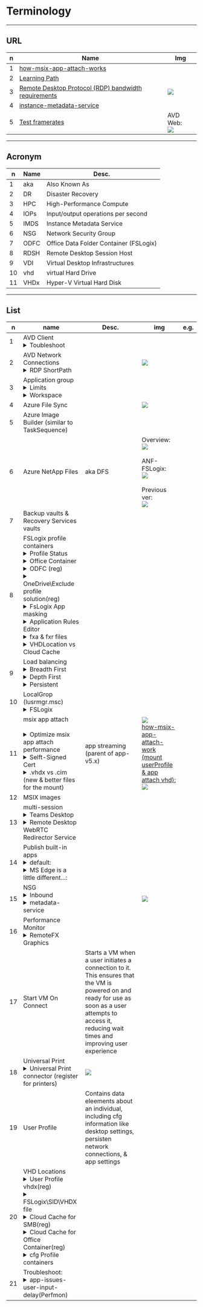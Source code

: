# Terminology

---

## URL
|n|Name|Img|
|-|----|---|
|1|[how-msix-app-attach-works](https://learn.microsoft.com/en-us/training/modules/install-configure-apps-session-host/3-how-msix-app-attach-works)|
|2|[Learning Path](https://learn.microsoft.com/en-us/training/browse/?terms=az-140)
|3|[Remote Desktop Protocol (RDP) bandwidth requirements](https://learn.microsoft.com/en-us/azure/virtual-desktop/rdp-bandwidth)|<img src="https://i.imgur.com/Kh1Po4a.png">|
|4|[instance-metadata-service](https://learn.microsoft.com/en-us/azure/virtual-machines/instance-metadata-service?tabs=windows)
|5|[Test framerates](https://testufo.com)|AVD Web:<br/><img src="https://i.imgur.com/bMTOae3.png"> |

---

## Acronym
|n|Name|Desc.|
|-|----|-----|
|1|aka|Also Known As|
|2|DR|Disaster Recovery|
|3|HPC|High-Performance Compute|HPC infrastructure & apps|
|4|IOPs|Input/output operations per second|
|5|IMDS|Instance Metadata Service|
|6|NSG|Network Security Group|
|7|ODFC|Office Data Folder Container (FSLogix)|
|8|RDSH|Remote Desktop Session Host|
|9|VDI|Virtual Desktop Infrastructures|
|10|vhd|virtual Hard Drive|
|11|VHDx|Hyper-V Virtual Hard Disk|

---

## List
|n|name|Desc.|img|e.g.|
|-|----|-----|---|----|
|1|AVD Client<details><summary>Toubleshoot</summary>Reset the user data:<br/>`msrdcw.exe /reset [/f]`<br/><br/>Web client won't open<br/>checkUp DNS:<br/>`nslookup rdweb.wvd.microsoft.com`</details>|
|2|AVD Network Connections<details><summary>RDP ShortPath</summary>establishes a UDP-based transport between a Remote Desktop client & session host (it's a feature more speed on UPD vs TCP)<br/><br/>`New-ItemProperty  "HKLM:\system\currentControlSet\control\terminal server\winStations" -Name "fUseUdpPortRedirector" -PropertyType DWord -Value 1`<br/><br/>`New-ItemProperty  "HKLM:\system\currentControlSet\control\terminal server\winStations" -Name "UdpPortNumber" -PropertyType DWord -Value 3390`<br/><br/><img src="https://i.imgur.com/gKkW6XY.png"><br/><br/>New Inbound rule<br/>program path: `%systemRoot%\system32\svchost.exe`<br/><img src="https://i.imgur.com/ylwrOdP.png"><br/>Protocol type: UDP<br/>Local port-Specific Ports: 3390<br/><img src="https://i.imgur.com/eeyqnP2.png"><br/>Name: RDP ShortPath-UDP 3390<br/><br/><img src="https://i.imgur.com/Omogwfu.png"><br/>go to the properties of our new rule inbound:<br/>onglet-Programs-&-Service-click-Settings<br/><img src="https://i.imgur.com/qtxUJ5N.png"><br/>Appl y to this service: Remote Desktop Sevice:<br/><img src="https://i.imgur.com/c4mIORO.png"><br/>allow from our network security group(NSG)<br/><img src="https://i.imgur.com/ccXvPCX.png"><br/>test after reboot client:<br/><img src="https://i.imgur.com/CzArbKk.png"><br/>Optional-checkUp-eventViewer:<br/><img src="https://i.imgur.com/1ZnbDj4.png"><br/>we can too checkup side from server via Log Analystics workspace via query WDConnections-UdpUse<br/><img src="https://i.imgur.com/EGV5fBO.png"><br/>Policy-based QoS(GPM.msc):<br/><img src="https://i.imgur.com/8ovRqdg.png"><br/>Only apps with this executable name : svchost.exe:<br/><img src="https://i.imgur.com/3UKCBEz.png"><br/>Protocol : UDP & source port : 3390<br/><br/><img src="https://i.imgur.com/6d3BRmK.png"></details>||<img src="https://i.imgur.com/ShTV88k.png">|
|3|Application group<details><summary>Limits</summary>1. 50 Apps per App Group Limit<br/><br/>2. 200 App Groups Per AAD Tenant</details><details><summary>Workspace</summary>App Group associate to a workspace</details>|
|4|Azure File Sync||<img src="https://i.imgur.com/kP8JKI1.png">|
|5|Azure Image Builder (similar to TaskSequence)||
|6|Azure NetApp Files|aka DFS|Overview:<br/><img src="https://i.imgur.com/KmQm0fU.png"><br/><br/>ANF-FSLogix:<br/><img src="https://i.imgur.com/Zs1NoT0.png"><br/><br/>Previous ver:<br/><img src="https://i.imgur.com/XN9Rh2Y.png">|
|7|Backup vaults & Recovery Services vaults|
|8|FSLogix profile containers<details><summary>Profile Status<br/></summary><img src="https://i.imgur.com/rudk28D.png"></details><details><summary>Office Container</summary>a subset of Profile Container</details><details><summary>ODFC (reg)</summary><img src="https://i.imgur.com/GhVknw2.png"></details><details><summary>OneDrive\Exclude profile solution(reg)</summary>`HKLM\Software\FSLogix\Logging\LoggingEnabled = 2`<br/><img src="https://i.imgur.com/VPxuxI1.png"></details><details><summary>FsLogix App masking</summary>This allows you to install all of your apps into your image & then control what apps your individual users are allowed to see</details><details><summary>Application Rules Editor</summary>FSLogix Apps RuleEditor:<br/><img src="https://i.imgur.com/JpRoS0J.png"></details><details><summary>fxa & fxr files</summary>Rules.fxa for all the assignments are & Rules.fxr for rules file itself:<br/><img src="https://i.imgur.com/Jkb5oNX.png"><br/>Assignments:<br/><img src="https://i.imgur.com/fE1J0Wa.png"><br/>GPM.msc:<br/><img src="https://i.imgur.com/jZ58jR0.png"></details><details><summary>VHDLocation vs Cloud Cache</summary><ins>VHDLocation</ins><br/>Only one active profile location<br/>`HKLM:\Software\FsLogix\Profiles`<br/><img src="https://i.imgur.com/fvFirKE.png"><br/><br/><ins>Cloud Cache</ins><br/></details>||
|9|Load balancing<details><summary>Breadth First</summary>To evenly distribute new user sessions across the session hosts in a host pool</details><details><summary>Depth First</summary>Starting new user sessions on one session host until the maximum session limit is reached.Once the session limit is reached, any new user connections are directed to the next session host in the host pool until it reaches its session limit, and so on</details><details><summary>Persistent</summary>Configured to direct requests from the same client to the same desktop every time that client connects</details>|
|10|LocalGrop (lusrmgr.msc)<details><summary>FSLogix</summary>FSLogix ODFC Exclude List<br/><br/>FSLogix ODFC Include List<br/><br/>FSLogix Profile Exclude List<br/><br/>FSLogix Profile Include List<br/>/details>||
|11|msix app attach<br/><br/><details><summary>Optimize msix app attach performance</summary>The storage solution you use for MSIX app attach should be in the same datacenter location as the session hosts<br/>To avoid performance bottlenecks, exclude the following VHD, VHDX, and CIM files from antivirus scans:<br/><br/>`<MSIXAppAttachFileShare\>\*.VHD`<br/>`<MSIXAppAttachFileShare\>\*.VHDX`<br/>`\\storageaccount.file.core.windows.net\share*.VHD`<br/>`\\storageaccount.file.core.windows.net\share*.VHDX`<br/>`<MSIXAppAttachFileShare>.CIM`<br/>`\\storageaccount.file.core.windows.net\share**.CIM`<br/><br/>All VM system accounts and user accounts must have read-only permissions to access the file share<br/>Any disaster recovery plans for Azure Virtual Desktop must include replicating the MSIX app attach file share in your secondary failover location</details><details><summary>Selft-Signed Cert</summary>Put the cert into Trusted Poeple:<br/><img src="https://i.imgur.com/6sz1qbD.png"><br/>we can re-import self-signed cert if missing:<br/><img src="https://i.imgur.com/oNpsCj6.png"><br/><img src="https://i.imgur.com/jgT1YCT.png"></details><details><summary>.vhdx vs .cim (new & better files for the mount)</summary>vlc.vhdx<br/><br/><img src="https://i.imgur.com/m03SIFr.png"><br/><br/>vlc.cim:<br/><img src="https://i.imgur.com/fhWfCzV.png"></details>|app streaming (parent of app-v5.x)|<img src="https://i.imgur.com/TCmAj4T.png"><br/><ins>how-msix-app-attach-work (mount userProfile & app attach vhd):</ins><br/><img src="https://i.imgur.com/HFqZ0xT.png">||
|12|MSIX images|
|13|multi-session<br/><details><summary>Teams Desktop</summary>Install the app on your w10 multi-session<br/>`msiexec /i <path_to_msi> /l*v <install_logfile_name> ALLUSER=1 /noRestart /q`<br/><br/>`New-ItemProperty "HKLM:\SOFTWARE\Microsoft\Teams" -Name "IsAVDEnvironment" -PropertyType DWord -Value 1`</details><details><summary>Remote Desktop WebRTC Redirector Service</summary>[msi](https://learn.microsoft.com/en-us/training/modules/install-configure-apps-session-host/8-microsoft-teams-azure-virtual-desktop#:~:text=Remote%20Desktop%20WebRTC%20Redirector%20Service)<br/><img src="https://i.imgur.com/o3znvBk.png"><br/>checkUp if Teams for AVD is Optimized:<br/><img src="https://i.imgur.com/bNpsuIL.png"></details>||
|14|Publish built-in apps<br/><details><summary>default:</summary>`New-AzWvdApplication -Name <applicationname> -ResourceGroupName <resourcegroupname> -ApplicationGroupName <appgroupname> -FilePath "shell:appsFolder\<PackageFamilyName>!App" -CommandLineSetting <Allow\|Require\|DoNotAllow> -IconIndex 0 -IconPath <iconpath> -ShowInPortal:$true`</details><details><summary>MS Edge is a little different...:</summary>`New-AzWvdApplication -Name -ResourceGroupName -ApplicationGroupName -FilePath "shell:Appsfolder\Microsoft.MicrosoftEdge_8wekyb3d8bbwe!MicrosoftEdge" -CommandLineSetting <Allow\|Require\|DoNotAllow> -iconPath "C:\Windows\SystemApps\Microsoft.MicrosoftEdge_8wekyb3d8bbwe\microsoftedge.exe" -iconIndex 0 -ShowInPortal:$true`</details>|
|15|NSG<details><summary>Inbound</summary>1. Allow_on_prem_hub (ping reciproque avd <> PhysicalDevice<br/><br/>2. Allow KMS<br/>Port: 1688<br/>Proto: Any<br/>SRC: vnet<br/>DST: 23.102.135.246<br/><br/>3. Allow_Metadata_health<br/>Port: 80<br/>Proto: TCP<br/>SRC: vnet<br/>DST: 169.254.169.254, 168.63.129.16</details><details><summary>metadata-service</summary>`Invoke-RestMethod -Headers @{"Metadata"="true"} -Method GET -NoProxy -Uri "http://169.254.169.254/metadata/instance?api-version=2021-02-01" \| ConvertTo-Json -Depth 64`<br/><br/>OutPut (e.g.):<br/><img src="https://i.imgur.com/6Xd0cH2.png"><br/><br/>Filter-NIC<br/>`Invoke-RestMethod -Headers @{"Metadata"="true"} -Method GET  -Uri "http://169.254.169.254/metadata/instance/network/interface/0?api-version=2021-02-01" \| ConvertTo-Json -Depth 64`<br/><br/>Output:<br/><img src="https://i.imgur.com/W8gwEHj.png"></details>||<img src="https://i.imgur.com/PWSEvJW.png">|
|16|Performance Monitor<details><summary>RemoteFX Graphics</summary>AVD web:<br/><img src="https://i.imgur.com/VFnUJRd.png"><br/><img src="https://i.imgur.com/2pY3rZo.png"></details>||
|17|Start VM On Connect|Starts a VM when a user initiates a connection to it. This ensures that the VM is powered on and ready for use as soon as a user attempts to access it, reducing wait times and improving user experience|
|18|Universal Print<details><summary>Universal Print connector (register for printers)</summary><img src="https://i.imgur.com/REMwX01.png"><br/>Register a printer:<br/><img src="https://i.imgur.com/bTo7Qxq.png"></details>|<img src="https://i.imgur.com/dVU3z2h.png">|
|19|User Profile|Contains data eleements about an individual, including cfg information like desktop settings, persisten network connections, & app settings|
|20|VHD Locations<details><summary>User Profile vhdx(reg)</summary><img src="https://i.imgur.com/BhSeUA5.png"></details><details><summary>FSLogix\SID\VHDX file</summary><img src="https://i.imgur.com/LOkktcu.png"></details><details><summary>Cloud Cache for SMB(reg)</summary>`$registryPath = "HKLM:\SOFTWARE\FSLogix\Profiles"`<br/><br/>`$ccdLocationsValue = "type=smb,connectionString=<\Location1\Folder1>;type=smb,connectionString=<\Location2\folder2>"`<br/><br/>`$enabledValue = 1`<br/><br/>`if (!(Test-Path -Path "$registryPath\CCDLocations")) {New-ItemProperty -Path $registryPath -Name "CCDLocations" -Value $ccdLocationsValue -PropertyType MultiString}`<br/><br/>`if (!(Test-Path -Path "$registryPath\Enabled")) {New-ItemProperty -Path $registryPath -Name "Enabled" -Value $enabledValue -PropertyType DWORD}`<br/><br/>e.g.\Cloud Cache for SMB:<br/><img src="https://i.imgur.com/t0pmjM1.png"></details><details><summary>Cloud Cache for Office Container(reg)</summary>`HKLM\SOFTWARE\Policies\FSLogix\ODFC` & same thing logic registries that the cloud cache for SMB</details><details><summary>cfg Profile containers</summary>`# 0: no deletion`<br/>`1: delete local profile if exists and matches the profile being loaded from VHD`<br/><br/>`new-itemProperty "hklm:\software\fsLogix\profiles" -name DeleteLocalProfileWhenVHDShouldApply -value 1 -propertyType dword`<br/><br/>`# 1: the SID folder is created as "%username%%sid%" instead of the default "%sid%%username%"`<br/><br/>`New-ItemProperty  "HKLM:\SOFTWARE\FSLogix\Profiles" -Name "FlipFlopProfileDirectoryName" -Value 1 -PropertyType DWord`<br/><br/>`# 1:  Profile Container loads FRXShell if there's a failure attaching to, or using an existing profile VHD(X)`<br/>`# The user receives the FRXShell prompt - default prompt to call support, and the users only option will be to sign out`<br/><br/>`New-ItemProperty  "HKLM:\SOFTWARE\FSLogix\Profiles" -Name "PreventLoginWithFailure" -Value 1 -PropertyType DWord`<br/><br/>`# 1: Profile Container loads FRXShell if it's determined a temp profile has been created. The user receives the FRXShell prompt - default prompt to call support, and the users only option will be to sign out`<br/><br/>`New-ItemProperty  "HKLM:\SOFTWARE\FSLogix\Profiles" -Name "PreventLoginWithTempProfile" -Value 1 -PropertyType DWord`</details>|
|21|Troubleshoot:<details><summary>app-issues-user-input-delay(Perfmon)</summary>`reg add "HKLM\System\CurrentControlSet\Control\Terminal Server" /v "EnableLagCounter" /t REG_DWORD /d 0x1 /f`<br/><br/>performanceMonitor_addCounters:<br/><img src="https://i.imgur.com/V7QieXk.png"><br/>max session input delay (ms):<br/><img src="https://i.imgur.com/Pc44xUm.png"><br/>max process input delay:<br/><img src="https://i.imgur.com/2L55cgR.png"><br/>e.g.:if the Calculator app is running in a Session ID 1, you'll see `1:4232 <Calculator.exe`<br/>max prcess input delay (ms) for Calculator.exe<br/><img src="https://i.imgur.com/26MWww0.png"><br/>the Report if perfromance for an app is degraded<br/><img src="https://i.imgur.com/p0hLYfO.png"></details>||
